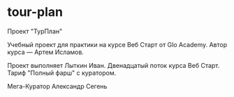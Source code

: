 # tour-plan

Проект "ТурПлан"

Учебный проект для практики на курсе Веб Старт от Glo Academy. Автор курса — Артем Исламов.

Проект выполняет
Лыткин Иван. Двенадцатый поток курса Веб Старт. Тариф "Полный фарш" с куратором.

Мега-Куратор
Александр Сегень
